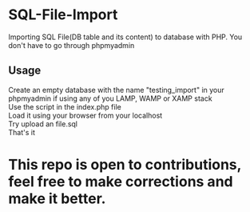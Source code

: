 # SQL-File-Import
Importing SQL File(DB table and its content) to database with PHP. You don't have to go through phpmyadmin<br>

## Usage<br>
Create an empty database with the name "testing_import" in your phpmyadmin if using any of you LAMP, WAMP or XAMP stack<br>
Use the script in the index.php file<br>
Load it using your browser from your localhost<br>
Try upload an file.sql<br>
That's it<br>

# This repo is open to contributions, feel free to make corrections and make it better.
